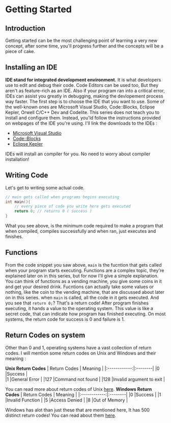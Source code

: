 # Getting Started
## Introduction 
Getting started can be the most challenging point of learning a very new concept, after some time, you'll progress further and the concepts will be a piece of cake.
## Installing an IDE
**IDE stand for integrated development environment.** It is what developers use to edit and debug their code. Code Editors can be used too, But they aren't as feature-rich as an IDE. Also if your program ran into a critical error, IDEs can assist you greatly in debugging, making the devlopement process way faster.
The first step is to choose the IDE that you want to use. Some of the well-known ones are Microsoft Visual Studio, Code::Blocks, Eclipse Kepler, Orwell C/C++ Dev and Codelite.
This series does not teach you to install and configure them. Instead, you'ld follow the instructions provided on webpages of the IDE you're using. I'll link the downloads to the IDEs :
- [Microsoft Visual Studio](https://visualstudio.microsoft.com/downloads/) 
- [Code::Blocks](https://www.codeblocks.org/downloads/)
- [Eclipse Kepler](https://www.eclipse.org/downloads/packages/release/kepler/sr2/eclipse-ide-cc-developers)

IDEs will install an compiler for you. No need to worry about compiler installation!
## Writing Code
Let's get to writing some actual code.
```cpp
// main gets called when programs begins executing 
int main(){
    // every piece of code you write here gets executed 
    return 0; // returns 0 ( success ) 
}
```
What you see above, is the minimum code required to make a program that when compiled, compiles successfully and when ran, just executes and finishes.
## Functions 
From the code snippet you saw above, `main` is the fucntion that gets called when your program starts executing. Functions are a complex topic, they're explained later on in this series, but for now I'll give a simple explanation. You can think of functions as a vending machine, you give some coins in it and get your desired drink. Fucntions can actually take some values or nothing, like the coin to the vending machine, that are discussed about later on in this series. when `main` is called, all the code in it gets executed. And you see that `return 0;`? That's a return code! After program finishes executing, it hands a value to the operating system. This value is like a secret code, that can indicate how program has finished executing. On most systems, the return code for success is 0 and failure is 1.
## Return Codes on system
Other than 0 and 1, operating systems have a vast collection of return codes. I will mention some return codes on Unix and Windows and their meaning :

**Unix Return Codes**
| Return Codes | Meaning |
|:------------:|:--------|
|0             |Success  |    
|1             |General Error  |
|127           |Command not found |
|128           |Invalid argument to exit |

You can read more about return codes of Unix [here](https://www.gnu.org/software/bash/manual/bash.html#Exit-Status).
**Windows Return Codes**
| Return Codes | Meaning |
|:------------:|:--------|
|0             |Success  |
|1             |Invalid Function |
|5             |Access Denied |
|8             |Out of Memory |

Windows has alot than just these that are mentioned here, It has 500 distinct return codes! You can read about them [here](https://learn.microsoft.com/en-us/windows/win32/debug/system-error-codes--0-499-).